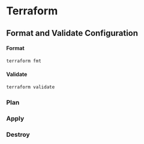 # Terraform

## Format and Validate Configuration

#### Format

```bash
terraform fmt
```

#### Validate

```bash
terraform validate
```


### Plan

### Apply

### Destroy


